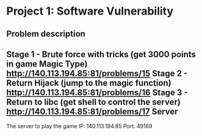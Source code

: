 # Project 1: Software Vulnerability
Problem description
------
Stage 1 - Brute force with tricks (get 3000 points in game Magic Type)
http://140.113.194.85:81/problems/15
Stage 2 - Return Hijack (jump to the magic function)
http://140.113.194.85:81/problems/16
Stage 3 - Return to libc (get shell to control the server)
http://140.113.194.85:81/problems/17
Server
------
The server to play the game
IP: 140.113.194.85
Port: 49169